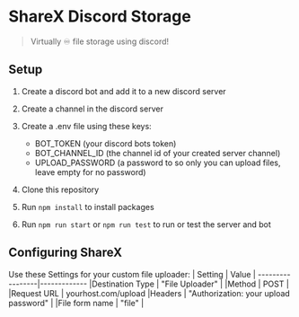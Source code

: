 # ShareX Discord Storage

> Virtually ♾️ file storage using discord!

## Setup

1. Create a discord bot and add it to a new discord server
2. Create a channel in the discord server

3. Create a .env file using these keys:

   - BOT_TOKEN (your discord bots token)
   - BOT_CHANNEL_ID (the channel id of your created server channel)
   - UPLOAD_PASSWORD (a password to so only you can upload files, leave empty for no password)

4. Clone this repository
5. Run `npm install` to install packages
6. Run `npm run start` or `npm run test` to run or test the server and bot

## Configuring ShareX

Use these Settings for your custom file uploader:
| Setting | Value |
-----------------|-------------
|Destination Type | "File Uploader" |
|Method | POST |
|Request URL | yourhost.com/upload
|Headers | "Authorization: your upload password" |
|File form name | "file" |
